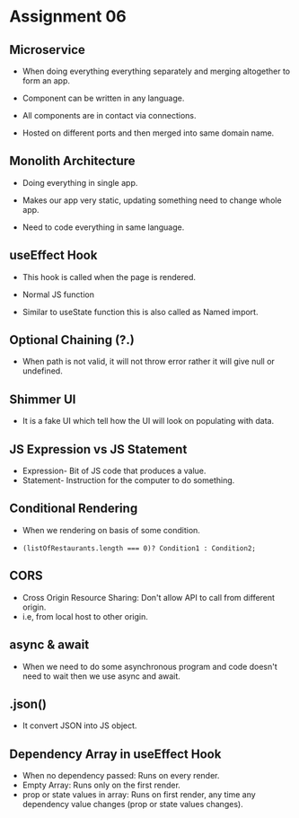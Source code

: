 # Assignment 06

## Microservice

-   When doing everything everything separately and merging altogether to form an app.

-   Component can be written in any language.

-   All components are in contact via connections.

-   Hosted on different ports and then merged into same domain name.

## Monolith Architecture

-   Doing everything in single app.

-   Makes our app very static, updating something need to change whole app.

-   Need to code everything in same language.

## useEffect Hook

-   This hook is called when the page is rendered.

-   Normal JS function

-   Similar to useState function this is also called as Named import.

## Optional Chaining (?.)

-   When path is not valid, it will not throw error rather it will give null or undefined.

## Shimmer UI

-   It is a fake UI which tell how the UI will look on populating with data.

## JS Expression vs JS Statement

-   Expression- Bit of JS code that produces a value.
-   Statement- Instruction for the computer to do something.

## Conditional Rendering

-   When we rendering on basis of some condition.

-   `(listOfRestaurants.length === 0)? Condition1 : Condition2;`

## CORS

-   Cross Origin Resource Sharing: Don't allow API to call from different origin.
-   i.e, from local host to other origin.

## async & await

-   When we need to do some asynchronous program and code doesn't need to wait then we use async and await.

## .json()

-   It convert JSON into JS object.

## Dependency Array in useEffect Hook

-   When no dependency passed: Runs on every render.
-   Empty Array: Runs only on the first render.
-   prop or state values in array: Runs on first render, any time any dependency value changes (prop or state values changes).
